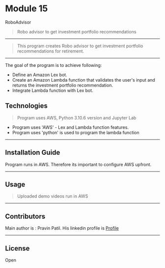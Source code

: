 # Module 15
RoboAdvisor

>Robo advisor to get investment portfolio recommendations

 
---
> This program creates Robo advisor to get investment portfolio recommendations for retirement.
---

The goal of the program is to achieve following:
* Define an Amazon Lex bot.
* Create an Amazon Lambda function that validates the user's input and returns the investment portfolio recommendation.
* Integrate Lambda function with Lex bot.

## Technologies

> Program uses AWS, Python 3.10.6 version and Jupyter Lab

* Program uses 'AWS' - Lex and Lambda function features. 
* Program uses 'python' is used to program the lambda function
---

## Installation Guide 

Program runs in AWS. Therefore its important to configure AWS upfront.

---
## Usage

> Uploaded demo videos run in AWS

---
## Contributors

Main author is : Pravin Patil. His linkedin profile is [Profile](https://www.linkedin.com/in/pravin-patil-5880301)

---

## License

Open